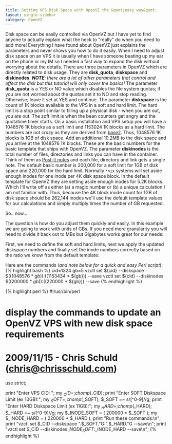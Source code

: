 ```yaml
---
title: Setting VPS Disk Space with OpenVZ the &quot;easy way&quot;
layout: single-sidebar
category: OpenVZ
---
```

Disk space can be easily controlled via OpenVZ but I have yet to find anyone to actually explain what the heck to "really" do when you need to add more! Everything I have found about OpenVZ just explains the parameters and never shows you how to do it easily. When I need to adjust disk space on an VPS it is usually when I have someone beating up my ear on the phone or my IM so I needed a fast way to expand the disk without worrying about the details.
There are three parameters in OpenVZ which are directly related to disk usage. They are <strong>disk_quota</strong>, <strong>diskspace</strong> and <strong>diskinodes</strong>. <em><strong>NOTE</strong>: there are a lot of other parameters that control and effect the disk but this tutorial will only cover the basics!</em>
The parameter <strong>disk_quota</strong> is a YES or NO value which disables the file system quotas; if you are not worried about the quotas set it to NO and stop reading. Otherwise; leave it set at YES and continue.
The parameter <strong>diskspace</strong> is the count of 1K blocks available to the VPS in a soft and hard limit. The hard limit is a stop point similar to filling up a physical disk - when you are out, you are out. The soft limit is when the bean counters get angry and the quotatime timer starts. On a basic installation and VPS setup you will have a 1048576 1K blocks as a soft limit and 1153024 1K blocks as a hard limit. The numbers are not <em>crazy</em> as they are derived from [base2](http://en.wikipedia.org/wiki/Binary_numeral_system). Thus, 1048576 1K blocks is 1GB of disk space. Add an additional 10.2MB to the disk space and you arrive at the 1048576 1K blocks. These are the basic numbers for the basic template that ships with OpenVZ.
The parameter <strong>diskinodes</strong> is the total number of files, directories and links you can have in the container. Think of them as <a href="http://en.wikipedia.org/wiki/Post-it_note">Post-it notes</a> and each file, directory and link gets a single note. The default basic number is 200,000 for a soft limit for 1GB of disk space and 220,000 for the hard limit. Normally `*nix` systems will set aside enough inodes for one inode per 4K disk space block. In the default template for OpenVZ they are setting aside enough inodes for 5.2K blocks. Which I'll write off as either (a) a magic number or (b) a unique calculation I am not familiar with. Thus, because the 4K block inode count for 1GB of disk space should be 262,144 inodes we\'ll use the default template values for our calculations and simply multiply times the number of GB requested.

So.. now...

The question is how do you adjust them quickly and easily. In this example we are going to work with units of GBs. If you need more granularity you will need to divide it back out to MBs but Gigabytes works great for our needs:

First, we need to define the soft and hard limits, next we apply the updated diskspace numbers and finally set the inode numbers correctly based on the ratio we know from the default template:

Here are the commands (<em>and note below for a quick and easy Perl script</em>):
{% highlight bash %}
cid=1324
gb=5
vzctl set ${cid} --diskspace $((1048576 * ${gb})):$((1153434 * ${gb})) --save
vzctl set ${cid} --diskinodes $((200000 * ${gb})):$((220000 * ${gb})) --save
{% endhighlight %}

{% highlight perl %}
#!/usr/bin/perl

# display the commands to update an OpenVZ VPS with new disk space requirements
# 2009/11/15 - Chris Schuld (chris@chrisschuld.com)

use strict;

print "Enter VPS CID: "; my $_CID = ; chomp($_CID);
print "Enter SOFT Diskspace Limit (ex 10GB):"; my $_SOFT = ; chomp($_SOFT); $_SOFT =~ s/[^0-9]//g;
print "Enter HARD Diskspace Limit (ex 11GB):"; my $_HARD = ; chomp($_HARD); $_HARD =~ s/[^0-9]//g;
my $_INODE_SOFT = ( 200000 * $_SOFT );
my $_INODE_HARD = ( 220000 * $_HARD );
print "Run these commands:\n";
print "vzctl set $_CID --diskspace ".$_SOFT."G:".$_HARD."G --save\n";
print "vzctl set $_CID --diskinodes $_INODE_SOFT:$_INODE_HARD --save\n";
{% endhighlight %}